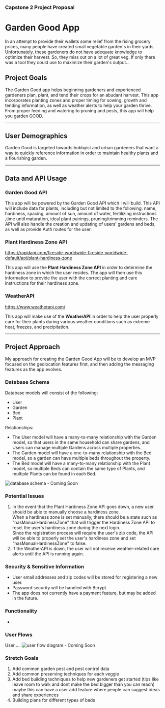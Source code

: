 ### Capstone 2 Project Proposal

# **Garden Good App**

In an attempt to provide their wallets some relief from the rising grocery prices, many people have created small vegetable garden's in their yards. Unfortunately, these gardeners do not have adequate knowledge to optimize their harvest. So, they miss out on a lot of great veg. If only there was a tool they could use to maximize their garden's output...

## Project Goals

The Garden Good app helps beginning gardeners and experienced gardeners plan, plant, and tend their crops for an abudant harvest. This app incorporates planting zones and proper timing for sowing, growth and tending information, as well as weather alerts to help your garden thrive. From proper feeding and watering to pruning and pests, this app will help you garden GOOD. 

---

## User Demographics

Garden Good is targeted towards hobbyist and urban gardeners that want a way to quickly reference information in order to maintain healthy plants and a flourishing garden.

---

## Data and API Usage

### **Garden Good API**

This app will be powered by the Garden Good API which I will build. This API will include data for plants, including but not limited to the following: name, hardiness, spacing, amount of sun, amount of water, fertilizing instructions ,time until maturation, ideal plant pairings, pruning/trimming reminders. The API will also handle the creation and updating of users' gardens and beds, as well as provide Auth routes for the user.

### **Plant Hardiness Zone API**

https://rapidapi.com/fireside-worldwide-fireside-worldwide-default/api/plant-hardiness-zone

This app will use the **Plant Hardiness Zone API** in order to determine the hardiness zone in which the user resides. The app will then use this information to provide the user with the correct planting and care instructions for their hardiness zone.

### **WeatherAPI**

https://www.weatherapi.com/

This app will make use of the **WeatherAPI** in order to help the user properly care for their plants during various weather conditions such as extreme heat, freezes, and precipitation.

---

## Project Approach

My approach for creating the Garden Good App will be to develop an MVP focused on the geolocation features first, and then adding the messaging features as the app evolves.

### **Database Schema**

Database models will consist of the following:

- User
- Garden
- Bed
- Plant

Relationships: 

- The User model will have a many-to-many relationship with the Garden model, so that users in the same household can share gardens, and Users can manage multiple Gardens across multiple properties.
- The Garden model will have a one-to-many relationship with the Bed model, so a garden can have multiple beds throughout the property.
- The Bed model will have a many-to-many relationship with the Plant model, so multiple Beds can contain the same type of Plants, and multiple Plants can be found in each Bed.

![database schema]() - Coming Soon

### **Potential Issues**

1. In the event that the Plant Hardiness Zone API goes down, a new user should be able to manually choose a hardiness zone.  
   When a hardiness zone is set manually, there should be a state such as "hasManualHardinessZone" that will trigger the Hardiness Zone API to reset the user's hardiness zone during the next login.  
   Since the registration process will require the user's zip code, the API will be able to properly set the user's hardiness zone and set "hasManualHardinessZone" to false.
2. If the WeatherAPI is down, the user will not receive weather-related care alerts until the API is running again.

### **Security & Sensitive Information**

- User email addresses and zip codes will be stored for registering a new user.
- Password security will be handled with Bcrypt.
- The app does not currently have a payment feature, but may be added in the future.

### **Functionality**

-

### **User Flows**

User.....
![user flow diagram]() - Coming Soon

### **Stretch Goals**

1. Add common garden pest and pest control data
2. Add common preserving techniques for each veggie
3. Add bed building techniques to help new gardeners get started (tips like leave room to walk and dont make the bed bigger than you can reach) maybe this can have a user add feature where people can suggest ideas and share experiences
4. Building plans for different types of beds
